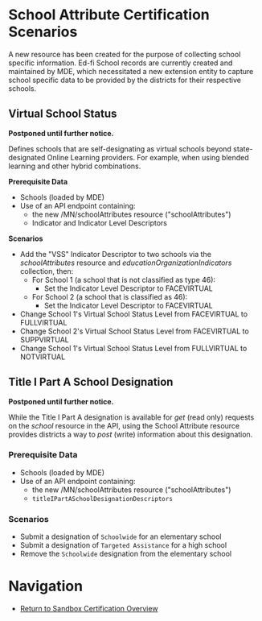 # School Attribute Certification Scenarios
A new resource has been created for the purpose of collecting school specific information. Ed-fi School records are currently created and maintained by MDE, which necessitated a new extension entity to capture school specific data to be provided by the districts for their respective schools.

## Virtual School Status
**Postponed until further notice.**

Defines schools that are self-designating as virtual schools beyond state-designated Online Learning providers. For example, when using blended learning and other hybrid combinations.

**Prerequisite Data**
  - Schools (loaded by MDE)
  - Use of an API endpoint containing:
    - the new /MN/schoolAttributes resource ("schoolAttributes")
    - Indicator and Indicator Level Descriptors

**Scenarios**
  - Add the "VSS" Indicator Descriptor to two schools via the *schoolAttributes* resource and *educationOrganizationIndicators* collection, then:
    - For School 1 (a school that is not classified as type 46):
      - Set the Indicator Level Descriptor to FACEVIRTUAL
    - For School 2 (a school that is classified as 46):
      - Set the Indicator Level Descriptor to FACEVIRTUAL
  - Change School 1's Virtual School Status Level from FACEVIRTUAL to FULLVIRTUAL
  - Change School 2's Virtual School Status Level from FACEVIRTUAL to SUPPVIRTUAL
  - Change School 1's Virtual School Status Level from FULLVIRTUAL to NOTVIRTUAL

## Title I Part A School Designation
**Postponed until further notice.**

While the Title I Part A designation is available for *get* (read only) requests on the *school* resource in the API, using the School Attribute resource provides districts a way to *post* (write) information about this designation.

### **Prerequisite Data**
  - Schools (loaded by MDE)
  - Use of an API endpoint containing:
    - the new /MN/schoolAttributes resource ("schoolAttributes")
    - ```titleIPartASchoolDesignationDescriptors```

### **Scenarios**
 - Submit a designation of ```Schoolwide``` for an elementary school
 - Submit a designation of ```Targeted Assistance``` for a high school
 - Remove the ```Schoolwide``` designation from the elementary school


# Navigation
- [Return to Sandbox Certification Overview](README.md)